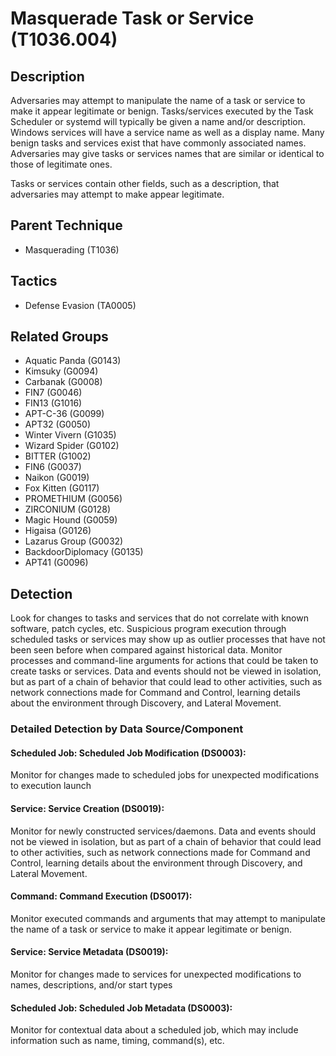 # Masquerade Task or Service (T1036.004)

## Description
Adversaries may attempt to manipulate the name of a task or service to make it appear legitimate or benign. Tasks/services executed by the Task Scheduler or systemd will typically be given a name and/or description. Windows services will have a service name as well as a display name. Many benign tasks and services exist that have commonly associated names. Adversaries may give tasks or services names that are similar or identical to those of legitimate ones.

Tasks or services contain other fields, such as a description, that adversaries may attempt to make appear legitimate.

## Parent Technique
- Masquerading (T1036)

## Tactics
- Defense Evasion (TA0005)

## Related Groups
- Aquatic Panda (G0143)
- Kimsuky (G0094)
- Carbanak (G0008)
- FIN7 (G0046)
- FIN13 (G1016)
- APT-C-36 (G0099)
- APT32 (G0050)
- Winter Vivern (G1035)
- Wizard Spider (G0102)
- BITTER (G1002)
- FIN6 (G0037)
- Naikon (G0019)
- Fox Kitten (G0117)
- PROMETHIUM (G0056)
- ZIRCONIUM (G0128)
- Magic Hound (G0059)
- Higaisa (G0126)
- Lazarus Group (G0032)
- BackdoorDiplomacy (G0135)
- APT41 (G0096)

## Detection
Look for changes to tasks and services that do not correlate with known software, patch cycles, etc. Suspicious program execution through scheduled tasks or services may show up as outlier processes that have not been seen before when compared against historical data. Monitor processes and command-line arguments for actions that could be taken to create tasks or services. Data and events should not be viewed in isolation, but as part of a chain of behavior that could lead to other activities, such as network connections made for Command and Control, learning details about the environment through Discovery, and Lateral Movement.

### Detailed Detection by Data Source/Component
#### Scheduled Job: Scheduled Job Modification (DS0003): 
Monitor for changes made to scheduled jobs for unexpected modifications to execution launch

#### Service: Service Creation (DS0019): 
Monitor for newly constructed services/daemons. Data and events should not be viewed in isolation, but as part of a chain of behavior that could lead to other activities, such as network connections made for Command and Control, learning details about the environment through Discovery, and Lateral Movement.

#### Command: Command Execution (DS0017): 
Monitor executed commands and arguments that may attempt to manipulate the name of a task or service to make it appear legitimate or benign.

#### Service: Service Metadata (DS0019): 
Monitor for changes made to services for unexpected modifications to names, descriptions, and/or start types

#### Scheduled Job: Scheduled Job Metadata (DS0003): 
Monitor for contextual data about a scheduled job, which may include information such as name, timing, command(s), etc.

